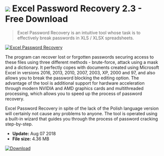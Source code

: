 # ![](https://cdn.softexe.net/static/icon/5/excel-password-recovery-9935.png) Excel Password Recovery 2.3 - Free Download

> Excel Password Recovery is an intuitive tool whose task is to effectively break passwords in XLS / XLSX spreadsheets.

[![Excel Password Recovery](https://gallery.dpcdn.pl/imgc/Tools/83963/g_-_420x350_1.5_-_xacaf4df6-1e30-44ef-b002-73e754bc5f7f.png)](https://softexe.net/win/security-privacy/passwords/excel-password-recovery:aace.html)

The program can recover lost or forgotten passwords securing access to these files using three different methods - brute-force, attack using a mask and a dictionary. It perfectly copes with documents created using Microsoft Excel in versions 2016, 2013, 2010, 2007, 2003, XP, 2000 and 97, and also allows you to break the password blocking the editing option. The advantage of the tool is additional support for hardware acceleration through modern NVIDIA and AMD graphics cards and multithreaded processing, which allows you to speed up the process of password recovery.
 
 Excel Password Recovery in spite of the lack of the Polish language version will certainly not cause any problems to anyone. The tool is operated using a built-in wizard that guides you through the process of password cracking step-by-step.


- **Update:** Aug 07 2018
- **File size:** 4.36 MB

[![Download](https://cdn.softexe.net/static/img/download.png)](https://softexe.net/win/security-privacy/passwords/excel-password-recovery:aace.html)

